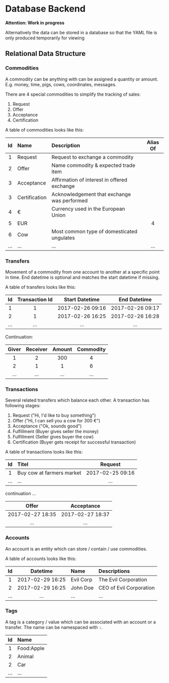 # Database Backend

**Attention: Work in progress**

Alternatively the data can be stored in a database
so that the YAML file is only produced temporarily for viewing


## Relational Data Structure

### Commodities

A commodity can be anything with can be assigned a quantity or amount.
E.g. money, time, pigs, cows, coordinates, messages.

There are 4 special commodities to simplify the tracking of sales:

1. Request
1. Offer
1. Acceptance
1. Certification


A table of commodities looks like this:

| Id | Name          | Description                                 | Alias Of |
|:--:|:--------------|:--------------------------------------------|:--------:|
| 1  | Request       | Request to exchange a commodity             |          |
| 2  | Offer         | Name commodity & expected trade item        |          |
| 3  | Acceptance    | Affirmation of interest in offered exchange |          |
| 3  | Certification | Acknowledgement that exchange was performed |          |
| 4  | €             | Currency used in the European Union         |          |
| 5  | EUR           |                                             |    4     |
| 6  | Cow           | Most common type of domesticated ungulates  |          |
| …  | …             | …                                           |    …     |


### Transfers

Movement of a commodity from one account to another at a specific point in time.
End datetime is optional and matches the start datetime if missing.

A table of transfers looks like this:

| Id | Transaction Id |  Start Datetime  |   End Datetime   |
|:--:|:--------------:|:----------------:|:----------------:|
| 1  |       1        | 2017-02-26 09:16 | 2017-02-26 09:17 |
| 2  |       1        | 2017-02-26 16:25 | 2017-02-26 16:28 |
| …  |       …        |        …         |        …         |

Continuation:

| Giver | Receiver | Amount | Commodity |
|:-----:|:--------:|:------:|:---------:|
|   1   |    2     |  300   |     4     |
|   2   |    1     |   1    |     6     |
|   …   |    …     |   …    |     …     |



### Transactions

Several related transfers which balance each other.
A transaction has following stages:

1. Request ("Hi, I'd like to buy something")
1. Offer ("Hi, I can sell you a cow for 300 €")
1. Acceptance ("Ok, sounds good")
1. Fulfillment (Buyer gives seller the money)
1. Fulfillment (Seller gives buyer the cow)
1. Certification (Buyer gets receipt for successful transaction)

A table of transactions looks like this:

| Id | Titel                     |     Request      |
|:--:|:--------------------------|:----------------:|
| 1  | Buy cow at farmers market | 2017-02-25 09:16 |
| …  | …                         |        …         |

continuation …

|      Offer       |    Acceptance    |
|:----------------:|:----------------:|
| 2017-02-27 18:35 | 2017-02-27 18:37 |
|        …         |        …         |


### Accounts

An account is an entity which can store / contain / use commodities.

A table of accounts looks like this:

| Id |     Datetime     | Name      | Descriptions            |
|:--:|:----------------:|:----------|:------------------------|
| 1  | 2017-02-29 16:25 | Evil Corp | The Evil Corporation    |
| 2  | 2017-02-29 16:25 | John Doe  | CEO of Evil Corporation |
| …  |        …         | …         | …                       |


### Tags

A tag is a category / value which can be associated with an account or
a transfer.
The name can be namespaced with `:`.

| Id | Name       |
|:--:|:-----------|
| 1  | Food:Apple |
| 2  | Animal     |
| 2  | Car        |
| …  | …          |
